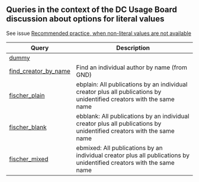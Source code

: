 ## Queries in the context of the DC Usage Board discussion about options for literal values

See issue [Recommended practice, when non-literal values are not available](https://github.com/dcmi/usage/issues/42)


Query | Description
------|------------
[dummy](http://zbw.eu/beta/sparql-lab/?endpoint=http://134.245.93.73/beta/sparql/ebplain/query&queryRef=https://api.github.com/repos/zbw/sparql-queries/contents/dcub/litprop/dummy.rq) | 
[find_creator_by_name](http://zbw.eu/beta/sparql-lab/?endpoint=http://134.245.93.73/beta/sparql/ebplain/query&queryRef=https://api.github.com/repos/zbw/sparql-queries/contents/dcub/litprop/find_creator_by_name.rq) | Find an individual author by name (from GND)
[fischer_plain](http://zbw.eu/beta/sparql-lab/?endpoint=http://134.245.93.73/beta/sparql/ebplain/query&queryRef=https://api.github.com/repos/zbw/sparql-queries/contents/dcub/litprop/fischer_plain.rq) | ebplain: All publications by an individual creator plus all publications by unidentified creators with the same name
[fischer_blank](http://zbw.eu/beta/sparql-lab/?endpoint=http://134.245.93.73/beta/sparql/ebblank/query&queryRef=https://api.github.com/repos/zbw/sparql-queries/contents/dcub/litprop/fischer_blank.rq) | ebblank: All publications by an individual creator plus all publications by unidentified creators with the same name
[fischer_mixed](http://zbw.eu/beta/sparql-lab/?endpoint=http://134.245.93.73/beta/sparql/ebmixed/query&queryRef=https://api.github.com/repos/zbw/sparql-queries/contents/dcub/litprop/fischer_mixed.rq) | ebmixed: All publications by an individual creator plus all publications by unidentified creators with the same name

